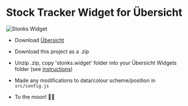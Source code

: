 # Stock Tracker Widget for Übersicht

![Stonks Widget](/boomerberg-widget.png)

- Download [Übersicht](http://tracesof.net/uebersicht/)

- Download this project as a .zip

- Unzip .zip, copy 'stonks.widget' folder into your Übersicht Widgets folder (see [instructions](http://tracesof.net/uebersicht-widgets/))

- Made any modifications to data/colour scheme/position in `src/config.js`

- To the moon! 🚀🌝
